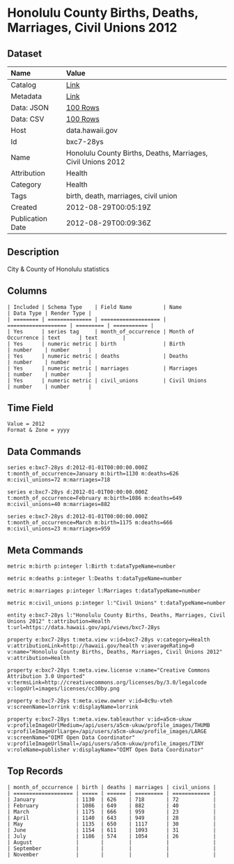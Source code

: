 # Honolulu County Births, Deaths, Marriages, Civil Unions 2012

## Dataset

| Name | Value |
| :--- | :---- |
| Catalog | [Link](https://catalog.data.gov/dataset/honolulu-county-births-deaths-marriages-civil-unions-2012-09d48) |
| Metadata | [Link](https://data.hawaii.gov/api/views/bxc7-28ys) |
| Data: JSON | [100 Rows](https://data.hawaii.gov/api/views/bxc7-28ys/rows.json?max_rows=100) |
| Data: CSV | [100 Rows](https://data.hawaii.gov/api/views/bxc7-28ys/rows.csv?max_rows=100) |
| Host | data.hawaii.gov |
| Id | bxc7-28ys |
| Name | Honolulu County Births, Deaths, Marriages, Civil Unions 2012 |
| Attribution | Health |
| Category | Health |
| Tags | birth, death, marriages, civil union |
| Created | 2012-08-29T00:05:19Z |
| Publication Date | 2012-08-29T00:09:36Z |

## Description

City & County of Honolulu statistics

## Columns

```ls
| Included | Schema Type    | Field Name          | Name                | Data Type | Render Type |
| ======== | ============== | =================== | =================== | ========= | =========== |
| Yes      | series tag     | month_of_occurrence | Month of Occurrence | text      | text        |
| Yes      | numeric metric | birth               | Birth               | number    | number      |
| Yes      | numeric metric | deaths              | Deaths              | number    | number      |
| Yes      | numeric metric | marriages           | Marriages           | number    | number      |
| Yes      | numeric metric | civil_unions        | Civil Unions        | number    | number      |
```

## Time Field

```ls
Value = 2012
Format & Zone = yyyy
```

## Data Commands

```ls
series e:bxc7-28ys d:2012-01-01T00:00:00.000Z t:month_of_occurrence=January m:birth=1130 m:deaths=626 m:civil_unions=72 m:marriages=718

series e:bxc7-28ys d:2012-01-01T00:00:00.000Z t:month_of_occurrence=February m:birth=1086 m:deaths=649 m:civil_unions=40 m:marriages=882

series e:bxc7-28ys d:2012-01-01T00:00:00.000Z t:month_of_occurrence=March m:birth=1175 m:deaths=666 m:civil_unions=23 m:marriages=959
```

## Meta Commands

```ls
metric m:birth p:integer l:Birth t:dataTypeName=number

metric m:deaths p:integer l:Deaths t:dataTypeName=number

metric m:marriages p:integer l:Marriages t:dataTypeName=number

metric m:civil_unions p:integer l:"Civil Unions" t:dataTypeName=number

entity e:bxc7-28ys l:"Honolulu County Births, Deaths, Marriages, Civil Unions 2012" t:attribution=Health t:url=https://data.hawaii.gov/api/views/bxc7-28ys

property e:bxc7-28ys t:meta.view v:id=bxc7-28ys v:category=Health v:attributionLink=http://hawaii.gov/health v:averageRating=0 v:name="Honolulu County Births, Deaths, Marriages, Civil Unions 2012" v:attribution=Health

property e:bxc7-28ys t:meta.view.license v:name="Creative Commons Attribution 3.0 Unported" v:termsLink=http://creativecommons.org/licenses/by/3.0/legalcode v:logoUrl=images/licenses/cc30by.png

property e:bxc7-28ys t:meta.view.owner v:id=8c9u-vteh v:screenName=lorrink v:displayName=lorrink

property e:bxc7-28ys t:meta.view.tableauthor v:id=a5cm-ukuw v:profileImageUrlMedium=/api/users/a5cm-ukuw/profile_images/THUMB v:profileImageUrlLarge=/api/users/a5cm-ukuw/profile_images/LARGE v:screenName="OIMT Open Data Coordinator" v:profileImageUrlSmall=/api/users/a5cm-ukuw/profile_images/TINY v:roleName=publisher v:displayName="OIMT Open Data Coordinator"
```

## Top Records

```ls
| month_of_occurrence | birth | deaths | marriages | civil_unions | 
| =================== | ===== | ====== | ========= | ============ | 
| January             | 1130  | 626    | 718       | 72           | 
| February            | 1086  | 649    | 882       | 40           | 
| March               | 1175  | 666    | 959       | 23           | 
| April               | 1140  | 643    | 949       | 28           | 
| May                 | 1135  | 650    | 1117      | 30           | 
| June                | 1154  | 611    | 1093      | 31           | 
| July                | 1186  | 574    | 1054      | 26           | 
| August              |       |        |           |              | 
| September           |       |        |           |              | 
| November            |       |        |           |              | 
```
